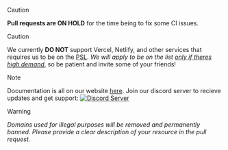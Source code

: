 > [!CAUTION]
> **Pull requests are ON HOLD** for the time being to fix some CI issues.

> [!CAUTION]
> We currently **DO NOT** support Vercel, Netlify, and other services that requires us to be on the [PSL](https://github.com/publicsuffix/list). _We will apply to be on the list [only if theres high demand](https://publicsuffix.org/submit/#:~:text=We%20will%20generally%20decline%20small%20projects)_, so be patient and invite some of your friends!

> [!NOTE]
> Documentation is all on our website [here](https://part-of.my.id/docs#structure). Join our discord server to recieve updates and get support:
> <a href="https://discord.gg/rFyRF3MMhc"><img alt="Discord Server" src="https://invidget.switchblade.xyz/rFyRF3MMhc"></a>

> [!WARNING]
> *Domains used for illegal purposes will be removed and permanently banned. Please provide a clear description of your resource in the pull request.*
